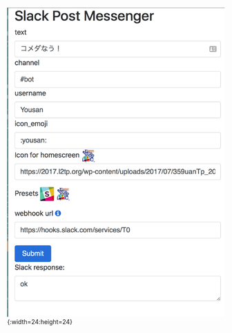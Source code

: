 ![screenshot-1](https://raw.githubusercontent.com/yousan/post-slack-message/master/img/screenshot-1.png){:width=24:height=24}
